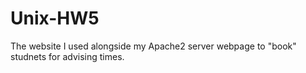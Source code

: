 # Unix-HW5
The website I used alongside my Apache2 server webpage to "book" studnets for advising times. 
